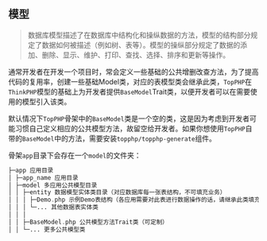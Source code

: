## 模型

> 数据库模型描述了在数据库中结构化和操纵数据的方法，模型的结构部分规定了数据如何被描述（例如树、表等）。模型的操纵部分规定了数据的添加、删除、显示、维护、打印、查找、选择、排序和更新等操作。

通常开发者在开发一个项目时，常会定义一些基础的公共增删改查方法，为了提高代码的复用率，创建一些基础Model类，对应的表模型类会继承此类，`TopPHP`在`ThinkPHP`模型的基础上为开发者提供`BaseModel`Trait类，以便开发者可以在需要使用的模型引入该类。

默认情况下`TopPHP`骨架中的`BaseModel`类是一个空的类，这是因为考虑到开发者可能习惯自己定义相应的公共模型方法，故留空给开发者。如果你想使用`TopPHP`自带的`BaseModel`中的方法，需要安装`topphp/topphp-generate`组件。

骨架`app`目录下会存在一个`model`的文件夹：

```php
├─app 应用目录
│ ├─app_name 应用目录
│ ├─model 多应用公共模型目录
│ │ ├─entity 数据模型实体类目录（对应数据库每一张表结构，不可填充业务）
│ │ │ ├─Demo.php 示例Demo表结构（各应用需要对此表进行数据操作的话，请继承此类填充业务）
│ │ │ └─... 其他数据表实体类
│ │ │
│ │ ├─BaseModel.php 公共模型方法Trait类（可定制）
│ │ └─... 更多公共模型类
```

